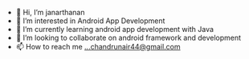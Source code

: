 - 👋 Hi, I’m janarthanan
- 👀 I’m interested in Android App Development
- 🌱 I’m currently learning android app development with Java
- 💞️ I’m looking to collaborate on android framework and development
- 📫 How to reach me ...chandrunair44@gmail.com

<!---
janarthanan1711/janarthanan1711 is a ✨ special ✨ repository because its `README.md` (this file) appears on your GitHub profile.
You can click the Preview link to take a look at your changes.
--->
